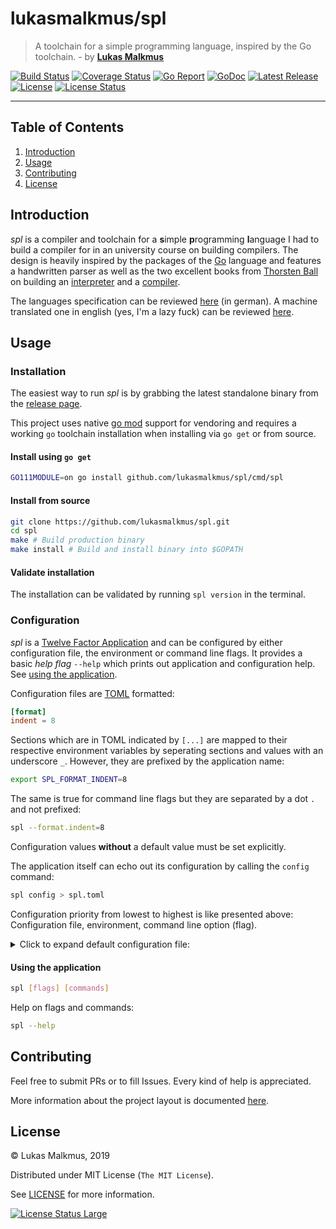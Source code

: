 # lukasmalkmus/spl

> A toolchain for a simple programming language, inspired by the Go toolchain. - by **[Lukas Malkmus]**

[![Build Status][build_badge]][build]
[![Coverage Status][coverage_badge]][coverage]
[![Go Report][report_badge]][report]
[![GoDoc][docs_badge]][docs]
[![Latest Release][release_badge]][release]
[![License][license_badge]][license]
[![License Status][license_status_badge]][license_status]

---

## Table of Contents

1. [Introduction](#introduction)
1. [Usage](#usage)
1. [Contributing](#contributing)
1. [License](#license)

## Introduction

*spl* is a compiler and toolchain for a **s**imple **p**rogramming **l**anguage
I had to build a compiler for in an university course on building compilers. The
design is heavily inspired by the packages of the [Go][go] language and features
a handwritten parser as well as the two excellent books from [Thorsten Ball] on
building an [interpreter][interpreter_book] and a [compiler][compiler_book]. 

The languages specification can be reviewed [here][spl_spec] (in german).
A machine translated one in english (yes, I'm a lazy fuck) can be reviewed
[here][docs].

## Usage

### Installation

The easiest way to run *spl* is by grabbing the latest standalone binary from
the [release page][release].

This project uses native [go mod] support for vendoring and requires a working
`go` toolchain installation when installing via `go get` or from source.

#### Install using `go get`

```bash
GO111MODULE=on go install github.com/lukasmalkmus/spl/cmd/spl
```

#### Install from source

```bash
git clone https://github.com/lukasmalkmus/spl.git
cd spl
make # Build production binary
make install # Build and install binary into $GOPATH
```

#### Validate installation

The installation can be validated by running `spl version` in the terminal.

### Configuration

*spl* is a [Twelve Factor Application] and can be configured by either
configuration file, the environment or command line flags. It provides a basic
*help flag* `--help` which prints out application and configuration help. See
[using the application](#using-the-application).

Configuration files are [TOML] formatted:

```toml
[format]
indent = 8
```

Sections which are in TOML indicated by `[...]` are mapped to their respective
environment variables by seperating sections and values with an underscore `_`.
However, they are prefixed by the application name:

```bash
export SPL_FORMAT_INDENT=8
```

The same is true for command line flags but they are separated by a dot `.` and
not prefixed:

```bash
spl --format.indent=8
```

Configuration values **without** a default value must be set explicitly.

The application itself can echo out its configuration by calling the `config`
command:

```bash
spl config > spl.toml
```

Configuration priority from lowest to highest is like presented above:
Configuration file, environment, command line option (flag).

<details>
<summary>Click to expand default configuration file:</summary>

```toml
# SPL COMPILER TOOLCHAIN CONFIGURATION

# Source code formatter configuration.
[format]
# Indentation width used.
indent = 4

```

</details>

#### Using the application

```bash
spl [flags] [commands]
```

Help on flags and commands:

```bash
spl --help
```

## Contributing

Feel free to submit PRs or to fill Issues. Every kind of help is appreciated.

More information about the project layout is documented
[here](.github/project_layout.md).

## License

© Lukas Malkmus, 2019

Distributed under MIT License (`The MIT License`).

See [LICENSE](LICENSE) for more information.

[![License Status Large][license_status_large_badge]][license_status_large]

<!-- Links -->
[Lukas Malkmus]: https://github.com/lukasmalkmus
[go]: https://golang.org
[Thorsten Ball]: https://github.com/mrnugget
[interpreter_book]: https://interpreterbook.com
[compiler_book]: https://compilerbook.com
[spl_spec]: https://homepages.thm.de/~hg52/lv/compiler/praktikum/SPL-1.2.html
[go mod]: https://golang.org/cmd/go/#hdr-Module_maintenance
[Twelve Factor Application]: https://12factor.net
[TOML]: https://github.com/toml-lang/toml

<!-- Badges -->
[build]: https://travis-ci.com/lukasmalkmus/spl
[build_badge]: https://img.shields.io/travis/com/lukasmalkmus/spl.svg?style=flat-square
[coverage]: https://codecov.io/gh/lukasmalkmus/spl
[coverage_badge]: https://img.shields.io/codecov/c/github/lukasmalkmus/spl.svg?style=flat-square
[report]: https://goreportcard.com/report/github.com/lukasmalkmus/spl
[report_badge]: https://goreportcard.com/badge/github.com/lukasmalkmus/spl?style=flat-square
[docs]: https://godoc.org/github.com/lukasmalkmus/spl
[docs_badge]: https://img.shields.io/badge/godoc-reference-blue.svg?style=flat-square
[release]: https://github.com/lukasmalkmus/spl/releases
[release_badge]: https://img.shields.io/github/release/lukasmalkmus/spl.svg?style=flat-square
[license]: https://opensource.org/licenses/MIT
[license_badge]: https://img.shields.io/github/license/lukasmalkmus/spl.svg?color=blue&style=flat-square
[license_status]: https://app.fossa.com/projects/git%2Bgithub.com%2Flukasmalkmus%2Fspl?ref=badge_shield
[license_status_badge]: https://app.fossa.com/api/projects/git%2Bgithub.com%2Flukasmalkmus%2Fspl.svg
[license_status_large]: https://app.fossa.com/projects/git%2Bgithub.com%2Flukasmalkmus%2Fspl?ref=badge_large
[license_status_large_badge]: https://app.fossa.com/api/projects/git%2Bgithub.com%2Flukasmalkmus%2Fspl.svg?type=large
